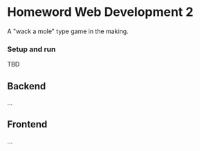 # Homeword Web Development 2
A "wack a mole" type game in the making.
### Setup and run
TBD
## Backend
...
## Frontend
...
